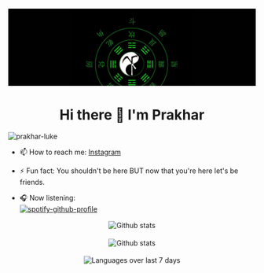 ![LuKe](https://github.com/prakhar-luke/prakhar-luke/blob/cfbdbd7ddb6232ab9efd1823283b49b961ff6477/Lu1ke.jpg)
<h1 align="center">Hi there 👋 I'm Prakhar</h1>  
<p align="left"> <img src="https://komarev.com/ghpvc/?username=prakhar-luke&label=PROFILE%20VIEWS&color=05c70e&style=flat-square" alt="prakhar-luke" /> </p> 
 
<!--
- 🔭 I’m currently working on:   
{{range recentReleases 10}}
[{{.Name}}]({{.URL}}) ([{{.LastRelease.TagName}}]({{.LastRelease.URL}}), {{humanize .LastRelease.PublishedAt}}) - {{.Description}}
{{- end}}
 
- 🌱 I’m currently learning: Machine Learning  
  
- 👯 I’m looking to collaborate on:  
  
- 🤔 I’m looking for help with: Data science  
  
- 💬 Ask me about: Nothing :P I'm still a newbies  
 -->   
 
- 📫 How to reach me: [Instagram](https://www.instagram.com/prakhar.luke/)  
  
- ⚡ Fun fact: You shouldn't be here BUT now that you're here let's be friends.  
  
- :headphones: Now listening:  
[![spotify-github-profile](https://spotify-github-profile.vercel.app/api/view?uid=milk3vvnhxud78ca2buarvkpx&cover_image=true&theme=default)](https://spotify-github-profile.vercel.app/api/view?uid=milk3vvnhxud78ca2buarvkpx&redirect=true)


<div align='center'>
    <img src='https://github-readme-stats.vercel.app/api?username=prakhar-luke&show_icons=true&count_private=true&hide_border=true&theme=chartreuse-dark' alt='Github stats' align='center' />
</div>
<br />

<div align='center'>
    <img src='https://github-readme-streak-stats.herokuapp.com/?user=prakhar-luke&theme=chartreuse-dark' alt='Github stats' align='center' />
</div>
<br />

<div align='center'>
    <img src='https://github-readme-stats.vercel.app/api/wakatime?username=Prakhar_Luke&theme=chartreuse-dark&layout=compact' alt='Languages over last 7 days ' align='center' />
</div>
<br />
